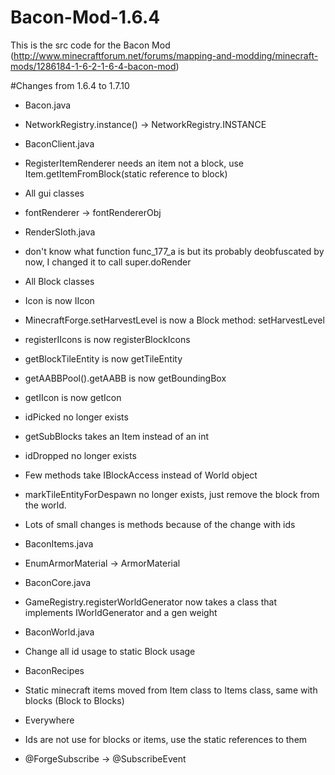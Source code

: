 # Bacon-Mod-1.6.4

This is the src code for the Bacon Mod (http://www.minecraftforum.net/forums/mapping-and-modding/minecraft-mods/1286184-1-6-2-1-6-4-bacon-mod)

#Changes from 1.6.4 to 1.7.10

- Bacon.java
 - NetworkRegistry.instance() -> NetworkRegistry.INSTANCE

- BaconClient.java
 - RegisterItemRenderer needs an item not a block, use Item.getItemFromBlock(static reference to block)
 
- All gui classes
 - fontRenderer -> fontRendererObj

- RenderSloth.java
 - don't know what function func_177_a is but its probably deobfuscated by now, I changed it to call super.doRender
 
- All Block classes
 - Icon is now IIcon
 - MinecraftForge.setHarvestLevel is now a Block method: setHarvestLevel
 - registerIIcons is now registerBlockIcons
 - getBlockTileEntity is now getTileEntity
 - getAABBPool().getAABB is now getBoundingBox
 - getIIcon is now getIcon
 - idPicked no longer exists
 - getSubBlocks takes an Item instead of an int
 - idDropped no longer exists
 - Few methods take IBlockAccess instead of World object
 - markTileEntityForDespawn no longer exists, just remove the block from the world.
 - Lots of small changes is methods because of the change with ids
 
- BaconItems.java
 - EnumArmorMaterial -> ArmorMaterial
 
- BaconCore.java
 - GameRegistry.registerWorldGenerator now takes a class that implements IWorldGenerator and a gen weight
 
- BaconWorld.java
 - Change all id usage to static Block usage

- BaconRecipes
 - Static minecraft items moved from Item class to Items class, same with blocks (Block to Blocks)

- Everywhere
 - Ids are not use for blocks or items, use the static references to them
 - @ForgeSubscribe -> @SubscribeEvent